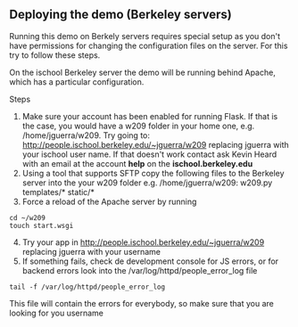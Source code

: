 ## Deploying the demo (Berkeley servers)

Running this demo on Berkely servers requires special setup as you don't have permissions for changing the configuration files on the server. For this try to follow these steps.

On the ischool Berkeley server the demo will be running behind Apache, which has a particular configuration.

Steps

1. Make sure your account has been enabled for running Flask. If that is the case, you would have a w209 folder in your home one, e.g. /home/jguerra/w209. Try going to: http://people.ischool.berkeley.edu/~jguerra/w209 replacing jguerra with your ischool user name. If that doesn't work contact ask Kevin Heard with an email at the account **help** on the  **ischool.berkeley.edu**
2. Using a tool that supports SFTP copy the following files to the Berkeley server into the your w209 folder e.g. /home/jguerra/w209:
  w209.py
  templates/*
  static/*
3. Force a reload of the Apache server by running
```
cd ~/w209
touch start.wsgi
```
4. Try your app in http://people.ischool.berkeley.edu/~jguerra/w209 replacing jguerra with your username
5. If something fails, check de development console for JS errors, or for backend errors look into the /var/log/httpd/people_error_log file
```
tail -f /var/log/httpd/people_error_log
```
This file will contain the errors for everybody, so make sure that you are looking for you username
